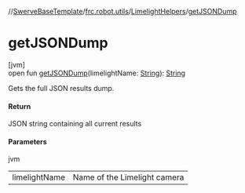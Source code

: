 //[SwerveBaseTemplate](../../../index.md)/[frc.robot.utils](../index.md)/[LimelightHelpers](index.md)/[getJSONDump](get-j-s-o-n-dump.md)

# getJSONDump

[jvm]\
open fun [getJSONDump](get-j-s-o-n-dump.md)(limelightName: [String](https://docs.oracle.com/javase/8/docs/api/java/lang/String.html)): [String](https://docs.oracle.com/javase/8/docs/api/java/lang/String.html)

Gets the full JSON results dump.

#### Return

JSON string containing all current results

#### Parameters

jvm

| | |
|---|---|
| limelightName | Name of the Limelight camera |
